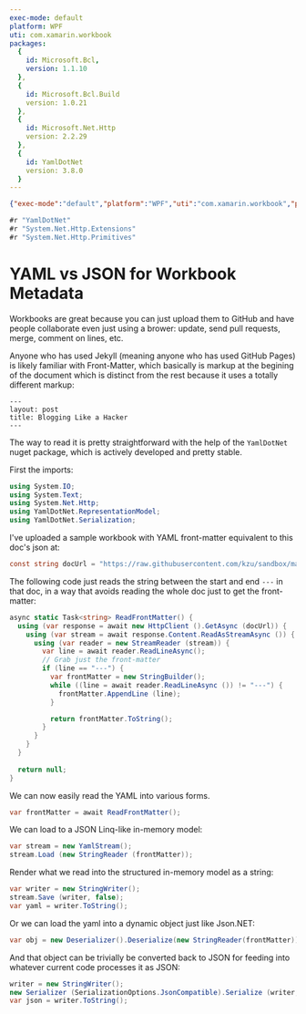 ```yaml
---
exec-mode: default
platform: WPF
uti: com.xamarin.workbook
packages:
  {
    id: Microsoft.Bcl,
    version: 1.1.10
  }, 
  {
    id: Microsoft.Bcl.Build
    version: 1.0.21
  },
  {
    id: Microsoft.Net.Http
    version: 2.2.29
  },
  {
    id: YamlDotNet
    version: 3.8.0
  }
---
```

```json
{"exec-mode":"default","platform":"WPF","uti":"com.xamarin.workbook","packages":[{"id":"Microsoft.Bcl","version":"1.1.10"},{"id":"Microsoft.Net.Http","version":"2.2.29"},{"id":"YamlDotNet","version":"3.8.0"},{"id":"Microsoft.Bcl.Build","version":"1.0.21"}]}
```

```csharp
#r "YamlDotNet"
#r "System.Net.Http.Extensions"
#r "System.Net.Http.Primitives"
```

# YAML vs JSON for Workbook Metadata

Workbooks are great because you can just upload them to GitHub and have people collaborate
even just using a brower: update, send pull requests, merge, comment on lines, etc.

Anyone who has used Jekyll (meaning anyone who has used GitHub Pages) is likely familiar
with Front-Matter, which basically is markup at the begining of the document which is
distinct from the rest because it uses a totally different markup:

    ---
    layout: post
    title: Blogging Like a Hacker
    ---

The way to read it is pretty straightforward with the help of the `YamlDotNet` nuget
package, which is actively developed and pretty stable.

First the imports:

```csharp
using System.IO;
using System.Text;
using System.Net.Http;
using YamlDotNet.RepresentationModel;
using YamlDotNet.Serialization;
```

I've uploaded a sample workbook with YAML front-matter equivalent to this doc's json at:

```csharp
const string docUrl = "https://raw.githubusercontent.com/kzu/sandbox/master/YamlFrontMatter.md";
```

The following code just reads the string between the start and end `---` in that doc, 
in a way that avoids reading the whole doc just to get the front-matter: 

```csharp
async static Task<string> ReadFrontMatter() {
  using (var response = await new HttpClient ().GetAsync (docUrl)) {
    using (var stream = await response.Content.ReadAsStreamAsync ()) {
      using (var reader = new StreamReader (stream)) {
        var line = await reader.ReadLineAsync();
        // Grab just the front-matter
        if (line == "---") {
          var frontMatter = new StringBuilder();
          while ((line = await reader.ReadLineAsync ()) != "---") {
            frontMatter.AppendLine (line);
          }

          return frontMatter.ToString();
        }
      }
    }
  }
  
  return null;
}
```

We can now easily read the YAML into various forms.

```csharp
var frontMatter = await ReadFrontMatter();
```

We can load to a JSON Linq-like in-memory model:
```csharp
var stream = new YamlStream();
stream.Load (new StringReader (frontMatter));
```

Render what we read into the structured in-memory model 
as a string:
```csharp
var writer = new StringWriter();
stream.Save (writer, false);
var yaml = writer.ToString();
```

Or we can load the yaml into a dynamic object just like 
Json.NET:

```csharp
var obj = new Deserializer().Deserialize(new StringReader(frontMatter));
```


And that object can be trivially be converted back to JSON for feeding 
into whatever current code processes it as JSON:

```csharp
writer = new StringWriter();
new Serializer (SerializationOptions.JsonCompatible).Serialize (writer, obj);
var json = writer.ToString();
```

